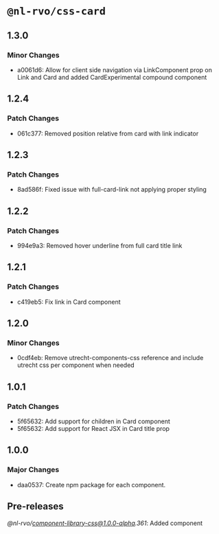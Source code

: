 # `@nl-rvo/css-card`

## 1.3.0

### Minor Changes

- a0061d6: Allow for client side navigation via LinkComponent prop on Link and Card and added CardExperimental compound component

## 1.2.4

### Patch Changes

- 061c377: Removed position relative from card with link indicator

## 1.2.3

### Patch Changes

- 8ad586f: Fixed issue with full-card-link not applying proper styling

## 1.2.2

### Patch Changes

- 994e9a3: Removed hover underline from full card title link

## 1.2.1

### Patch Changes

- c419eb5: Fix link in Card component

## 1.2.0

### Minor Changes

- 0cdf4eb: Remove utrecht-components-css reference and include utrecht css per component when needed

## 1.0.1

### Patch Changes

- 5f65632: Add support for children in Card component
- 5f65632: Add support for React JSX in Card title prop

## 1.0.0

### Major Changes

- daa0537: Create npm package for each component.

## Pre-releases

_@nl-rvo/component-library-css@1.0.0-alpha.361_:
Added component

